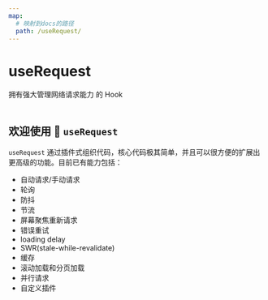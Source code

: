 ```yaml
---
map:
  # 映射到docs的路径
  path: /useRequest/
---
```


# useRequest

拥有强大管理网络请求能力 的 Hook
<br />
<br />

## 欢迎使用 👏 `useRequest`

`useRequest` 通过插件式组织代码，核心代码极其简单，并且可以很方便的扩展出更高级的功能。目前已有能力包括：

- 自动请求/手动请求
- 轮询
- 防抖
- 节流
- 屏幕聚焦重新请求
- 错误重试
- loading delay
- SWR(stale-while-revalidate)
- 缓存
- 滚动加载和分页加载
- 并行请求
- 自定义插件

